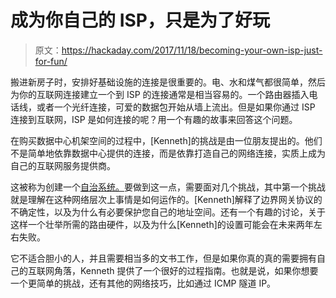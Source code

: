 # 成为你自己的 ISP，只是为了好玩

> 原文：<https://hackaday.com/2017/11/18/becoming-your-own-isp-just-for-fun/>

搬进新房子时，安排好基础设施的连接是很重要的。电、水和煤气都很简单，然后为你的互联网连接建立一个到 ISP 的连接通常是相当容易的。一个路由器插入电话线，或者一个光纤连接，可爱的数据包开始从墙上流出。但是如果你通过 ISP 连接到互联网，ISP 是如何连接的呢？用一个有趣的故事来回答这个问题。

在购买数据中心机架空间的过程中，[Kenneth]的挑战是由一位朋友提出的。他们不是简单地依靠数据中心提供的连接，而是依靠打造自己的网络连接，实质上成为自己的互联网服务提供商。

这被称为创建一个[自治系统。](https://en.wikipedia.org/wiki/Autonomous_system_(Internet))要做到这一点，需要面对几个挑战，其中第一个挑战就是理解在这种网络层次上事情是如何运作的。[Kenneth]解释了边界网关协议的不确定性，以及为什么有必要保护您自己的地址空间。还有一个有趣的讨论，关于这样一个壮举所需的路由硬件，以及为什么[Kenneth]的设置可能会在未来两年左右失败。

它不适合胆小的人，并且需要相当多的文书工作，但是如果你真的真的需要拥有自己的互联网角落，Kenneth 提供了一个很好的过程指南。也就是说，如果你想要一个更简单的挑战，还有其他的网络技巧，比如通过 ICMP 隧道 IP。